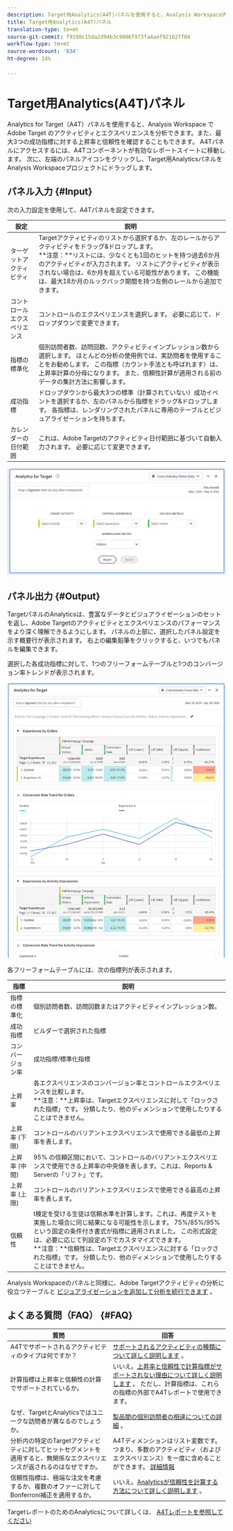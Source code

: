 ```yaml
---
description: Target用Analytics(A4T)パネルを使用すると、Analysis Workspace内のAdobe Targetのアクティビティとエクスペリエンスを分析できます。
title: Target用Analytics(A4T)パネル
translation-type: tm+mt
source-git-commit: f9190c15da2d94b3c9006f973fa4aef92162ff04
workflow-type: tm+mt
source-wordcount: '834'
ht-degree: 14%

---
```



# Target用Analytics(A4T)パネル

Analytics for Target（A4T）パネルを使用すると、Analysis Workspace で Adobe Target のアクティビティとエクスペリエンスを分析できます。また、最大3つの成功指標に対する上昇率と信頼性を確認することもできます。 A4Tパネルにアクセスするには、A4Tコンポーネントが有効なレポートスイートに移動します。 次に、左端のパネルアイコンをクリックし、Target用AnalyticsパネルをAnalysis Workspaceプロジェクトにドラッグします。

## パネル入力 {#Input}

次の入力設定を使用して、A4Tパネルを設定できます。

| 設定 | 説明 |
|---|---|
| ターゲットアクティビティ | Targetアクティビティのリストから選択するか、左のレールからアクティビティをドラッグ&amp;ドロップします。<br>**注意：**リストには、少なくとも1回のヒットを持つ過去6か月のアクティビティが入力されます。 リストにアクティビティが表示されない場合は、6か月を超えている可能性があります。 この機能は、最大18か月のルックバック期間を持つ左側のレールから追加できます。 |
| コントロールエクスペリエンス | コントロールのエクスペリエンスを選択します。 必要に応じて、ドロップダウンで変更できます。 |
| 指標の標準化 | 個別訪問者数、訪問回数、アクティビティインプレッション数から選択します。 ほとんどの分析の使用例では、実訪問者を使用することをお勧めします。 この指標（カウント手法とも呼ばれます）は、上昇率計算の分母になります。 また、信頼性計算が適用される前のデータの集計方法に影響します。 |
| 成功指標 | ドロップダウンから最大3つの標準（計算されていない）成功イベントを選択するか、左のパネルから指標をドラッグ&amp;ドロップします。 各指標は、レンダリングされたパネルに専用のテーブルとビジュアライゼーションを持ちます。 |
| カレンダーの日付範囲 | これは、Adobe Targetのアクティビティ日付範囲に基づいて自動入力されます。 必要に応じて変更できます。 |

![パネルビルダー](assets/a4t-panel-builder.png)

## パネル出力 {#Output}

TargetパネルのAnalyticsは、豊富なデータとビジュアライゼーションのセットを返し、Adobe Targetのアクティビティとエクスペリエンスのパフォーマンスをより深く理解できるようにします。 パネルの上部に、選択したパネル設定を示す概要行が表示されます。 右上の編集鉛筆をクリックすると、いつでもパネルを編集できます。

選択した各成功指標に対して、1つのフリーフォームテーブルと1つのコンバージョン率トレンドが表示されます。

![レンダリング](assets/a4t-rendered.png)


各フリーフォームテーブルには、次の指標列が表示されます。

| 指標 | 説明 |
|---|---|
| 指標の標準化 | 個別訪問者数、訪問回数またはアクティビティインプレッション数。 |
| 成功指標 | ビルダーで選択された指標 |
| コンバージョン率 | 成功指標/標準化指標 |
| 上昇率 | 各エクスペリエンスのコンバージョン率とコントロールエクスペリエンスを比較します。<br>**注意：**上昇率は、Targetエクスペリエンスに対して「ロックされた指標」です。 分類したり、他のディメンションで使用したりすることはできません。 |
| 上昇率 (下限) | コントロールのバリアントエクスペリエンスで使用できる最低の上昇率を表します。 |
| 上昇率 (中間) | 95% の信頼区間において、コントロールのバリアントエクスペリエンスで使用できる上昇率の中央値を表します。これは、Reports &amp; Serverの「リフト」です。 |
| 上昇率 (上限) | コントロールのバリアントエクスペリエンスで使用できる最高の上昇率を表します。 |
| 信頼性 | t検定を受ける生徒は信頼水準を計算します。これは、再度テストを実施した場合に同じ結果になる可能性を示します。 75%/85%/95%という固定の条件付き書式が指標に適用されました。 この形式設定は、必要に応じて列設定の下でカスタマイズできます。 <br>**注意：**信頼性は、Targetエクスペリエンスに対する「ロックされた指標」です。 分類したり、他のディメンションで使用したりすることはできません。 |

Analysis Workspaceのパネルと同様に、Adobe Targetアクティビティの分析に役立つテーブルと [ビジュアライゼーションを追加して分析を続行できます](https://docs.adobe.com/content/help/ja-JP/analytics/analyze/analysis-workspace/visualizations/freeform-analysis-visualizations.html) 。

## よくある質問（FAQ） {#FAQ}

| 質問 | 回答 |
|---|---|
| A4Tでサポートされるアクティビティのタイプは何ですか？ | [サポートされるアクティビティの種類について詳しく説明します](https://docs.adobe.com/content/help/en/target/using/integrate/a4t/a4t-faq/a4t-faq-activity-setup.html) 。 |
| 計算指標は上昇率と信頼性の計算でサポートされているか。 | いいえ。[上昇率と信頼性で計算指標がサポートされない理由について詳しく説明します](https://docs.adobe.com/content/help/en/target/using/integrate/a4t/a4t-faq/a4t-faq-lift-and-confidence.html) 。 ただし、計算指標は、これらの指標の外部でA4Tレポートで使用できます。 |
| なぜ、TargetとAnalyticsではユニークな訪問者が異なるのでしょうか。 | [製品間の個別訪問者の相違についての詳細](https://docs.adobe.com/content/help/en/target/using/integrate/a4t/a4t-faq/a4t-faq-viewing-reports.html) 。 |
| 分析内の特定のTargetアクティビティに対してヒットセグメントを適用すると、無関係なエクスペリエンスが返されるのはなぜですか。 | A4Tディメンションはリスト変数です。つまり、多数のアクティビティ（およびエクスペリエンス）を一度に含めることができます。 [詳細情報](https://docs.adobe.com/content/help/en/target/using/integrate/a4t/a4t-faq/a4t-faq-viewing-reports.html) |
| 信頼性指標は、極端な注文を考慮するか、複数のオファーに対してBonferroni補正を適用するか。 | いいえ。[Analyticsが信頼性を計算する方法について詳しく説明します](https://docs.adobe.com/content/help/en/target/using/integrate/a4t/a4t-faq/a4t-faq-lift-and-confidence.html) 。 |

TargetレポートのためのAnalyticsについて詳しくは、 [A4Tレポートを参照してください](https://docs.adobe.com/content/help/en/target/using/integrate/a4t/reporting.html)
